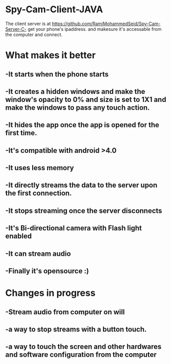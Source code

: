 # Spy-Cam-Client-JAVA
The client server is at https://github.com/RamiMohammedSeid/Spy-Cam-Server-C-
get your phone's ipaddress. and makesure it's accessable from the computer and connect.

# What makes it better
## -It starts when the phone starts
## -It creates a hidden windows and make the window's opacity to 0% and size is set to 1X1 and make the windows to pass any touch action.
## -It hides the app once the app is opened for the first time.
## -It's compatible with android >4.0
## -It uses less memory
## -It directly streams the data to the server upon the first connection.
## -It stops streaming once the server disconnects
## -It's Bi-directional camera with Flash light enabled
## -It can stream audio
## -Finally it's opensource :)
# Changes in progress
## -Stream audio from computer on will
## -a way to stop streams with a button touch.
## -a way to touch the screen and other hardwares and software configuration from the computer
